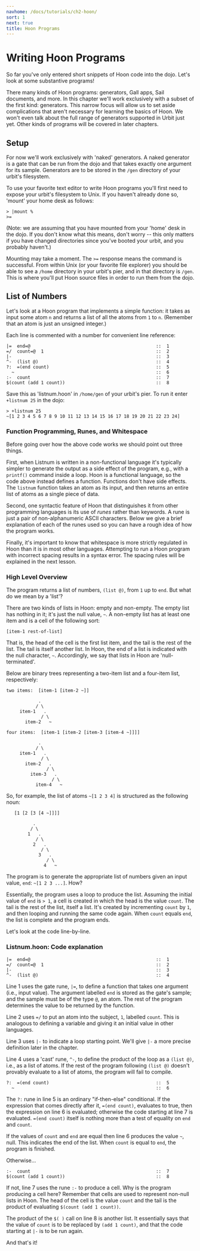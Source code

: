```yaml
---
navhome: /docs/tutorials/ch2-hoon/
sort: 1
next: true
title: Hoon Programs
---
```


# Writing Hoon Programs

So far you've only entered short snippets of Hoon code into the dojo.  Let's look at some substantive programs!

There many kinds of Hoon programs: generators, Gall apps, Sail documents, and more.  In this chapter we'll work exclusively with a subset of the first kind: generators.  This narrow focus will allow us to set aside complications that aren't necessary for learning the basics of Hoon.  We won't even talk about the full range of generators supported in Urbit just yet.  Other kinds of programs will be covered in later chapters.

## Setup

For now we'll work exclusively with 'naked' generators.  A naked generator is a gate that can be run from the dojo and that takes exactly one argument for its sample.  Generators are to be stored in the `/gen` directory of your urbit's filesystem.

To use your favorite text editor to write Hoon programs you'll first need to expose your urbit's filesystem to Unix.  If you haven't already done so, 'mount' your home desk as follows:

```
> |mount %
>=
```

(Note: we are assuming that you have mounted from your 'home' desk in the dojo.  If you don't know what this means, don't worry -- this only matters if you have changed directories since you've booted your urbit, and you probably haven't.)

Mounting may take a moment.  The `>=` response means the command is successful.  From within Unix (or your favorite file explorer) you should be able to see a `/home` directory in your urbit's pier, and in that directory is `/gen`.  This is where you'll put Hoon source files in order to run them from the dojo.

## List of Numbers

Let's look at a Hoon program that implements a simple function: it takes as input some atom `n` and returns a list of all the atoms from `1` to `n`.  (Remember that an atom is just an unsigned integer.)

Each line is commented with a number for convenient line reference:

```
|=  end=@                                               ::  1
=/  count=@  1                                          ::  2
|-                                                      ::  3
^-  (list @)                                            ::  4
?:  =(end count)                                        ::  5
  ~                                                     ::  6
:-  count                                               ::  7
$(count (add 1 count))                                  ::  8
```

Save this as 'listnum.hoon' in `/home/gen` of your urbit's pier.  To run it enter `+listnum 25` in the dojo:

```
> +listnum 25
~[1 2 3 4 5 6 7 8 9 10 11 12 13 14 15 16 17 18 19 20 21 22 23 24]
```

### Function Programming, Runes, and Whitespace

Before going over how the above code works we should point out three things.

First, when Listnum is written in a non-functional language it's typically simpler to generate the output as a side effect of the program, e.g., with a `printf()` command inside a loop.  Hoon is a functional language, so the code above instead defines a function.  Functions don't have side effects.  The `listnum` function takes an atom as its input, and then returns an entire list of atoms as a single piece of data.

Second, one syntactic feature of Hoon that distinguishes it from other programming languages is its use of _runes_ rather than keywords.  A rune is just a pair of non-alphanumeric ASCII characters.  Below we give a brief explanation of each of the runes used so you can have a rough idea of how the program works.

Finally, it's important to know that whitespace is more strictly regulated in Hoon than it is in most other languages.  Attempting to run a Hoon program with incorrect spacing results in a syntax error.  The spacing rules will be explained in the next lesson.

### High Level Overview

The program returns a list of numbers, `(list @)`, from `1` up to `end`.  But what do we mean by a 'list'?

There are two kinds of lists in Hoon: empty and non-empty.  The empty list has nothing in it; it's just the null value, `~`.  A non-empty list has at least one item and is a cell of the following sort:

```
[item-1 rest-of-list]
```

That is, the head of the cell is the first list item, and the tail is the rest of the list.  The tail is itself another list.  In Hoon, the end of a list is indicated with the null character, `~`.  Accordingly, we say that lists in Hoon are 'null-terminated'.

Below are binary trees representing a two-item list and a four-item list, respectively:

```
two items:  [item-1 [item-2 ~]]

            .
           / \
     item-1   .
             / \
       item-2   ~

four items:  [item-1 [item-2 [item-3 [item-4 ~]]]]

            .
           / \
     item-1   .
             / \
       item-2   .
               / \
         item-3   .
                 / \
           item-4   ~
```

So, for example, the list of atoms `~[1 2 3 4]` is structured as the following noun:

```
   [1 [2 [3 [4 ~]]]]

          .
         / \
        1   .
           / \
          2   .
             / \
            3   .
               / \
              4   ~
```

The program is to generate the appropriate list of numbers given an input value, `end`: `~[1 2 3 ...]`.  How?  

Essentially, the program uses a loop to produce the list.  Assuming the initial value of `end` is `> 1`, a cell is created in which the head is the value `count`.  The tail is the rest of the list, itself a list.  It's created by incrementing `count` by `1`, and then looping and running the same code again.  When `count` equals `end`, the list is complete and the program ends.

Let's look at the code line-by-line.

### Listnum.hoon: Code explanation

```
|=  end=@                                               ::  1
=/  count=@  1                                          ::  2
|-                                                      ::  3
^-  (list @)                                            ::  4
```

Line 1 uses the gate rune, `|=`, to define a function that takes one argument (i.e., input value).  The argument labelled `end` is stored as the gate's sample; and the sample must be of the type `@`, an atom.  The rest of the program determines the value to be returned by the function.

Line 2 uses `=/` to put an atom into the subject, `1`, labelled `count`.  This is analogous to defining a variable and giving it an initial value in other languages.

Line 3 uses `|-` to indicate a loop starting point.  We'll give `|-` a more precise definition later in the chapter.

Line 4 uses a 'cast' rune, `^-`, to define the product of the loop as a `(list @)`, i.e., as a list of atoms.  If the rest of the program following `(list @)` doesn't provably evaluate to a list of atoms, the program will fail to compile.

```
?:  =(end count)                                        ::  5
  ~                                                     ::  6
```

The `?:` rune in line 5 is an ordinary "if-then-else" conditional.  If the expression that comes directly after it, `=(end count)`, evaluates to true, then the expression on line 6 is evaluated; otherwise the code starting at line 7 is evaluated.  `=(end count)` itself is nothing more than a test of equality on `end` and `count`.

If the values of `count` and `end` are equal then line 6 produces the
value `~`, null.  This indicates the end of the list.  When `count` is equal to `end`, the program is finished.

Otherwise...

```
:-  count                                               ::  7
$(count (add 1 count))                                  ::  8
```

If not, line 7 uses the rune `:-` to produce a cell.  Why is the program producing a cell here?  Remember that cells are used to represent non-null lists in Hoon.  The head of the cell is the value `count` and the tail is the product of evaluating `$(count (add 1 count))`.  

The product of the `$( )` call on line 8 is another list.  It essentially says that the value of `count` is to be replaced by `(add 1 count)`, and that the code starting at `|-` is to be run again.

And that's it!
